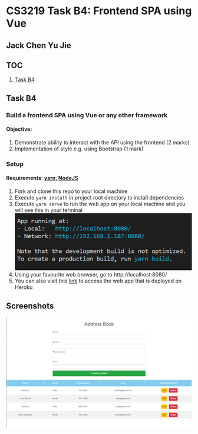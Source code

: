 # CS3219 Task B4: Frontend SPA using Vue

## Jack Chen Yu Jie

## TOC

1. [Task B4](#Task-B4)

## Task B4

### Build a frontend SPA using Vue or any other framework

#### Objective:

1. Demonstrate ability to interact with the API using the frontend (2 marks)
2. Implementation of style e.g. using Bootstrap (1 mark)

### Setup

#### Requirements: [yarn](https://classic.yarnpkg.com/en/docs/install/#windows-stable), [NodeJS](https://nodejs.org/en/download/)

1. Fork and clone this repo to your local machine
2. Execute `yarn install` in project root directory to install dependencies
3. Execute `yarn serve` to run the web app on your local machine and you will see this in your terminal
   ![yarnserve](./screenshots/yarnserve.png)
4. Using your favourite web browser, go to http://localhost:8080/
5. You can also visit this [link](fill-in.com) to access the web app that is deployed on Heroku



## Screenshots

![sample](./screenshots/sample.png)



